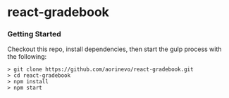 # react-gradebook

### Getting Started

Checkout this repo, install dependencies, then start the gulp process with the following:

```
> git clone https://github.com/aorinevo/react-gradebook.git
> cd react-gradebook
> npm install
> npm start
```
